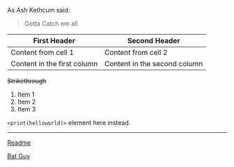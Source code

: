 As Ash Kethcum said:

> Gotta Catch em all


First Header | Second Header
------------ | -------------
Content from cell 1 | Content from cell 2
Content in the first column | Content in the second column

~~Strikethrough~~

1. Item 1
2. Item 2
3. Item 3

`<print(helloworld)>` element here instead.

---
[Readme](README.md)

[Bat Guy](batguy.jpg)
